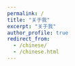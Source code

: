 ```yaml
---
permalink: /
title: "关于我"
excerpt: "关于我"
author_profile: true
redirect_from: 
  - /chinese/
  - /chinese.html
---
```

